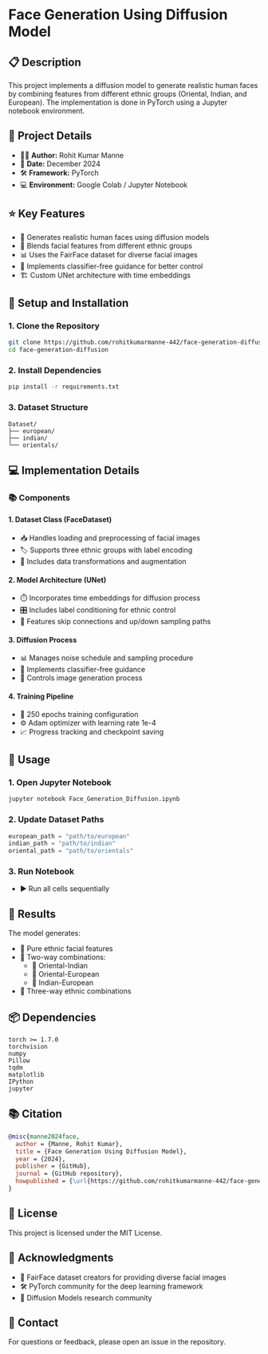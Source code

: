 # Face Generation Using Diffusion Model

## 📋 Description

This project implements a diffusion model to generate realistic human faces by combining features from different ethnic groups (Oriental, Indian, and European). The implementation is done in PyTorch using a Jupyter notebook environment.

## 👤 Project Details
* 👨‍💻 **Author:** Rohit Kumar Manne
* 📅 **Date:** December 2024
* 🛠️ **Framework:** PyTorch
* 💻 **Environment:** Google Colab / Jupyter Notebook

## ⭐ Key Features
* 🎨 Generates realistic human faces using diffusion models
* 🔄 Blends facial features from different ethnic groups
* 📊 Uses the FairFace dataset for diverse facial images
* 🎯 Implements classifier-free guidance for better control
* 🏗️ Custom UNet architecture with time embeddings

## 🚀 Setup and Installation

### 1. Clone the Repository
```bash
git clone https://github.com/rohitkumarmanne-442/face-generation-diffusion.git
cd face-generation-diffusion
```

### 2. Install Dependencies
```bash
pip install -r requirements.txt
```

### 3. Dataset Structure
```
Dataset/
├── european/
├── indian/
└── orientals/
```

## 💻 Implementation Details

### 📚 Components

#### 1. Dataset Class (FaceDataset)
* 📥 Handles loading and preprocessing of facial images
* 🏷️ Supports three ethnic groups with label encoding
* 🔄 Includes data transformations and augmentation

#### 2. Model Architecture (UNet)
* ⏱️ Incorporates time embeddings for diffusion process
* 🎛️ Includes label conditioning for ethnic control
* 🔗 Features skip connections and up/down sampling paths

#### 3. Diffusion Process
* 📊 Manages noise schedule and sampling procedure
* 🎯 Implements classifier-free guidance
* 🎨 Controls image generation process

#### 4. Training Pipeline
* 🔄 250 epochs training configuration
* ⚙️ Adam optimizer with learning rate 1e-4
* 📈 Progress tracking and checkpoint saving

## 📝 Usage

### 1. Open Jupyter Notebook
```bash
jupyter notebook Face_Generation_Diffusion.ipynb
```

### 2. Update Dataset Paths
```python
european_path = "path/to/european"
indian_path = "path/to/indian"
oriental_path = "path/to/orientals"
```

### 3. Run Notebook
* ▶️ Run all cells sequentially

## 🎯 Results

The model generates:
* 👤 Pure ethnic facial features
* 🔄 Two-way combinations:
  * 🔹 Oriental-Indian
  * 🔹 Oriental-European
  * 🔹 Indian-European
* 🔀 Three-way ethnic combinations

## 📦 Dependencies
```
torch >= 1.7.0
torchvision
numpy
Pillow
tqdm
matplotlib
IPython
jupyter
```

## 📚 Citation
```bibtex
@misc{manne2024face,
  author = {Manne, Rohit Kumar},
  title = {Face Generation Using Diffusion Model},
  year = {2024},
  publisher = {GitHub},
  journal = {GitHub repository},
  howpublished = {\url{https://github.com/rohitkumarmanne-442/face-generation-diffusion}}
}
```

## 📄 License
This project is licensed under the MIT License.

## 🙏 Acknowledgments
* 🏢 FairFace dataset creators for providing diverse facial images
* 🛠️ PyTorch community for the deep learning framework
* 🔬 Diffusion Models research community

## 📧 Contact
For questions or feedback, please open an issue in the repository.

